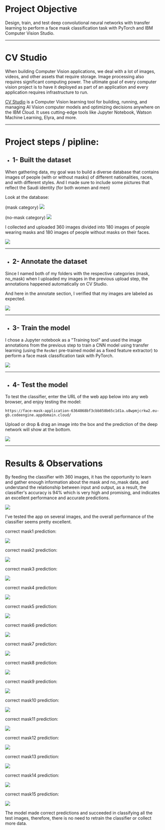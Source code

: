 # Project Objective

Design, train, and test deep convolutional neural networks with transfer learning to perform a face mask classification task with PyTorch and IBM Computer Vision Studio.

----------------------------------------------------------

# CV Studio

When building Computer Vision applications, we deal with a lot of images, videos, and other assets that require storage. Image processing also requires significant computing power. The ultimate goal of every computer vision project is to have it deployed as part of an application and every application requires infrastructure to run.  

[CV Studio](https://vision.skills.network/?utm_medium=Exinfluencer&utm_source=Exinfluencer&utm_content=000026UJ&utm_term=10006555&utm_id=NA-SkillsNetwork-Channel-SkillsNetworkCoursesIBMDeveloperSkillsNetworkCV0101ENCoursera25797139-2022-01-01/) is a Computer Vision learning tool for building, running, and managing AI Vision computer models and optimizing decisions anywhere on the IBM Cloud. It uses cutting-edge tools like Jupyter Notebook, Watson Machine Learning, Elyra, and more. 

----------------------------------------------------------

# Project steps / pipline:

  * ## 1- Built the dataset

  When gathering data, my goal was to build a diverse database that contains images of people (with or without masks) of different nationalities, races, and with different styles. And I made sure to include some pictures that reflect the Saudi identity (for both women and men)

  Look at the database:

  (mask category) 
  ![](images/dataset-mask.png)

  (no-mask category)
  ![](images/dataset-no-mask.png)

  I collected and uploaded 360 images divided into 180 images of people wearing masks and 180 images of people without masks on their faces.

  ![](images/upload-images.png)

  ----------------------------------------------------------

  * ## 2- Annotate the dataset

  Since I named both of my folders with the respective categories (mask, no_mask) when I uploaded my images in the previous upload step, the annotations happened automatically on CV Studio.     

  And here in the annotate section, I verified that my images are labeled as expected.

  ![](images/annotate-images.png)

  ----------------------------------------------------------

  * ## 3- Train the model

  I chose a Jupyter notebook as a "Training tool" and used the image annotations from the previous step to train a CNN model using transfer learning (using the `ResNet` pre-trained model as a fixed feature extractor) to perform a face mask classification task with PyTorch. 

  ![](images/creating-traning-run.png)

  ----------------------------------------------------------

  * ## 4- Test the model

  To test the classifier, enter the URL of the web app below into any web browser, and enjoy testing the model:

  `
  https://face-mask-application-6364868bf3cbb858b65c1d1a.u8wpmjcrkw2.eu-gb.codeengine.appdomain.cloud/
  `

  Upload or drop & drag an image into the box and the prediction of the deep network will show at the bottom.

  ![](images/the-app.png)

----------------------------------------------------------

# Results & Observations 

By feeding the classifier with 360 images, it has the opportunity to learn and gather enough information about the mask and no_mask data, and understand the relationship between input and output, as a result, the classifier's accuracy is 94% which is very high and promising, and indicates an excellent performance and accurate predictions.

![](images/accuracy.png)


I've tested the app on several images, and the overall performance of the classifier seems pretty excellent.

correct mask1 prediction:

![](images/prediction-1.png)

correct mask2 prediction:

![](images/prediction-2.png)

correct mask3 prediction:

![](images/prediction-3.png)

correct mask4 prediction:

![](images/prediction-4.png)

correct mask5 prediction: 

![](images/prediction-5.png)

correct mask6 prediction: 

![](images/prediction-6.png)

correct mask7 prediction:

![](images/prediction-7.png)

correct mask8 prediction:

![](images/prediction-8.png)

correct mask9 prediction:

![](images/prediction-9.png)

correct mask10 prediction:

![](images/prediction-10.png)

correct mask11 prediction:

![](images/prediction-11.png)

correct mask12 prediction:

![](images/prediction-12.png)

correct mask13 prediction:

![](images/prediction-13.png)

correct mask14 prediction:

![](images/prediction-14.png)

correct mask15 prediction:

![](images/prediction-15.png)

The model made correct predictions and succeeded in classifying all the test images, therefore, there is no need to retrain the classifier or collect more data.